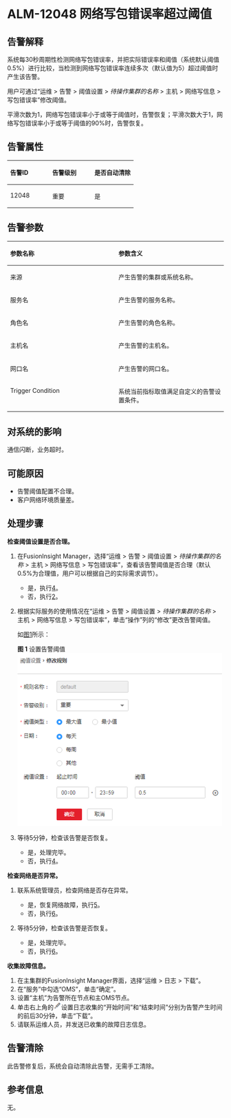 # ALM-12048 网络写包错误率超过阈值<a name="ALM-12048"></a>

## 告警解释<a name="section7565538"></a>

系统每30秒周期性检测网络写包错误率，并把实际错误率和阈值（系统默认阈值0.5%）进行比较，当检测到网络写包错误率连续多次（默认值为5）超过阈值时产生该告警。

用户可通过“运维 \> 告警 \> 阈值设置 \>  _待操作集群的名称_  \> 主机 \> 网络写信息 \> 写包错误率”修改阈值。

平滑次数为1，网络写包错误率小于或等于阈值时，告警恢复；平滑次数大于1，网络写包错误率小于或等于阈值的90%时，告警恢复。

## 告警属性<a name="section980979"></a>

<a name="table6337270"></a>
<table><thead align="left"><tr id="row27207367"><th class="cellrowborder" valign="top" width="33.33333333333333%" id="mcps1.1.4.1.1"><p id="p56313123"><a name="p56313123"></a><a name="p56313123"></a>告警ID</p>
</th>
<th class="cellrowborder" valign="top" width="33.33333333333333%" id="mcps1.1.4.1.2"><p id="p65069111"><a name="p65069111"></a><a name="p65069111"></a>告警级别</p>
</th>
<th class="cellrowborder" valign="top" width="33.33333333333333%" id="mcps1.1.4.1.3"><p id="p36106668"><a name="p36106668"></a><a name="p36106668"></a>是否自动清除</p>
</th>
</tr>
</thead>
<tbody><tr id="row38959018"><td class="cellrowborder" valign="top" width="33.33333333333333%" headers="mcps1.1.4.1.1 "><p id="p1563864"><a name="p1563864"></a><a name="p1563864"></a>12048</p>
</td>
<td class="cellrowborder" valign="top" width="33.33333333333333%" headers="mcps1.1.4.1.2 "><p id="p59564126"><a name="p59564126"></a><a name="p59564126"></a>重要</p>
</td>
<td class="cellrowborder" valign="top" width="33.33333333333333%" headers="mcps1.1.4.1.3 "><p id="p59964901"><a name="p59964901"></a><a name="p59964901"></a>是</p>
</td>
</tr>
</tbody>
</table>

## 告警参数<a name="section8828819"></a>

<a name="table25318804"></a>
<table><thead align="left"><tr id="row65941238"><th class="cellrowborder" valign="top" width="50%" id="mcps1.1.3.1.1"><p id="p39640022"><a name="p39640022"></a><a name="p39640022"></a>参数名称</p>
</th>
<th class="cellrowborder" valign="top" width="50%" id="mcps1.1.3.1.2"><p id="p56725186"><a name="p56725186"></a><a name="p56725186"></a>参数含义</p>
</th>
</tr>
</thead>
<tbody><tr id="row7619201273812"><td class="cellrowborder" valign="top" width="50%" headers="mcps1.1.3.1.1 "><p id="p17935380415"><a name="p17935380415"></a><a name="p17935380415"></a>来源</p>
</td>
<td class="cellrowborder" valign="top" width="50%" headers="mcps1.1.3.1.2 "><p id="p187931338134115"><a name="p187931338134115"></a><a name="p187931338134115"></a>产生告警的集群或系统名称。</p>
</td>
</tr>
<tr id="row31337379"><td class="cellrowborder" valign="top" width="50%" headers="mcps1.1.3.1.1 "><p id="p55299809"><a name="p55299809"></a><a name="p55299809"></a>服务名</p>
</td>
<td class="cellrowborder" valign="top" width="50%" headers="mcps1.1.3.1.2 "><p id="p50099555"><a name="p50099555"></a><a name="p50099555"></a>产生告警的服务名称。</p>
</td>
</tr>
<tr id="row48242818"><td class="cellrowborder" valign="top" width="50%" headers="mcps1.1.3.1.1 "><p id="p15354149"><a name="p15354149"></a><a name="p15354149"></a>角色名</p>
</td>
<td class="cellrowborder" valign="top" width="50%" headers="mcps1.1.3.1.2 "><p id="p35726594"><a name="p35726594"></a><a name="p35726594"></a>产生告警的角色名称。</p>
</td>
</tr>
<tr id="row53103893"><td class="cellrowborder" valign="top" width="50%" headers="mcps1.1.3.1.1 "><p id="p6448057"><a name="p6448057"></a><a name="p6448057"></a>主机名</p>
</td>
<td class="cellrowborder" valign="top" width="50%" headers="mcps1.1.3.1.2 "><p id="p52530602"><a name="p52530602"></a><a name="p52530602"></a>产生告警的主机名。</p>
</td>
</tr>
<tr id="row3013370"><td class="cellrowborder" valign="top" width="50%" headers="mcps1.1.3.1.1 "><p id="p42756424"><a name="p42756424"></a><a name="p42756424"></a>网口名</p>
</td>
<td class="cellrowborder" valign="top" width="50%" headers="mcps1.1.3.1.2 "><p id="p40718359"><a name="p40718359"></a><a name="p40718359"></a>产生告警的网口名。</p>
</td>
</tr>
<tr id="row30920919"><td class="cellrowborder" valign="top" width="50%" headers="mcps1.1.3.1.1 "><p id="p21566473"><a name="p21566473"></a><a name="p21566473"></a>Trigger Condition</p>
</td>
<td class="cellrowborder" valign="top" width="50%" headers="mcps1.1.3.1.2 "><p id="p2053904"><a name="p2053904"></a><a name="p2053904"></a>系统当前指标取值满足自定义的告警设置条件。</p>
</td>
</tr>
</tbody>
</table>

## 对系统的影响<a name="section12350514"></a>

通信闪断，业务超时。

## 可能原因<a name="section44045770"></a>

-   告警阈值配置不合理。
-   客户网络环境质量差。

## 处理步骤<a name="section60867610"></a>

**检查阈值设置是否合理。**

1.  在FusionInsight Manager，选择“运维 \> 告警 \> 阈值设置 \>  _待操作集群的名称_  \> 主机 \> 网络写信息 \> 写包错误率”，查看该告警阈值是否合理（默认0.5%为合理值，用户可以根据自己的实际需求调节）。
    -   是，执行[4](#li12888339145357)。
    -   否，执行[2](#li15963175145357)。

2.  <a name="li15963175145357"></a>根据实际服务的使用情况在“运维 \> 告警 \> 阈值设置 \>  _待操作集群的名称_  \> 主机 \> 网络写信息 \> 写包错误率”，单击“操作”列的“修改”更改告警阈值。

    如[图1](#fig53221363145357)所示：

    **图 1**  设置告警阈值<a name="fig53221363145357"></a>  
    ![](figures/设置告警阈值-111.png "设置告警阈值-111")

3.  等待5分钟，检查该告警是否恢复。
    -   是，处理完毕。
    -   否，执行[4](#li12888339145357)。


**检查网络是否异常。**

1.  <a name="li12888339145357"></a>联系系统管理员，检查网络是否存在异常。
    -   是，恢复网络故障，执行[5](#li60279330145357)。
    -   否，执行[6](#li5643066145357)。

2.  <a name="li60279330145357"></a>等待5分钟，检查该告警是否恢复。
    -   是，处理完毕。
    -   否，执行[6](#li5643066145357)。


**收集故障信息。**

1.  <a name="li5643066145357"></a>在主集群的FusionInsight Manager界面，选择“运维 \> 日志 \> 下载”。
2.  在“服务”中勾选“OMS”，单击“确定”。
3.  设置“主机”为告警所在节点和主OMS节点。
4.  单击右上角的![](figures/zh-cn_image_0263895382.png)设置日志收集的“开始时间”和“结束时间”分别为告警产生时间的前后30分钟，单击“下载”。
5.  请联系运维人员，并发送已收集的故障日志信息。

## 告警清除<a name="section169311343318"></a>

此告警修复后，系统会自动清除此告警，无需手工清除。

## 参考信息<a name="section10937580"></a>

无。

